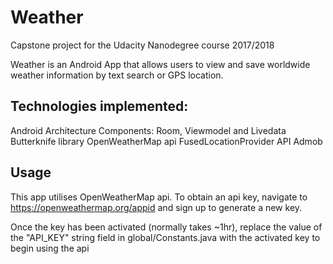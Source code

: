 # Weather
Capstone project for the Udacity Nanodegree course 2017/2018

Weather is an Android App that allows users to view and save worldwide weather information by text search or GPS location. 

## Technologies implemented:

Android Architecture Components: Room, Viewmodel and Livedata
Butterknife library
OpenWeatherMap api
FusedLocationProvider API
Admob

## Usage

This app utilises OpenWeatherMap api. To obtain an api key, navigate to https://openweathermap.org/appid and sign up to generate a new key.

Once the key has been activated (normally takes ~1hr), replace the value of the "API_KEY" string field in global/Constants.java with the activated key
to begin using the api
